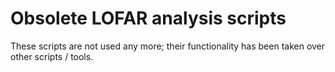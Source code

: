 # Obsolete LOFAR analysis scripts

These scripts are not used any more; their functionality has been taken over other scripts / tools.
